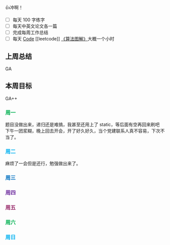 👍冲啊！
- [ ] 每天 100 字练字
- [ ] 每天中英文论文各一篇
- [ ] 完成每周工作总结
- [ ] 每天 [Code](https://leetcode.cn/studyplan/top-interview-150/) [[leetcode]] [《算法图解》](https://www.bilibili.com/video/BV1PN4y1Q73P/?spm_id_from=333.788&vd_source=d3ee14ef6a5aeafdb4ae42baa01c2793)大概一个小时
## 上周总结

  GA

## 本周目标

  GA++

### <font color="#00b050">周一</font>

题目没做出来，递归还是难搞，我甚至还用上了 static，等后面有空再回来刷吧
下午一团浆糊，晚上回去开会，开了好久好久，当个党建联系人真不容易，下次不当了。

### <font color="#00b0f0">周二</font>

  麻烦了一会但是还行，勉强做出来了。

### <font color="#0070c0">周三</font>

  

### <font color="#7030a0">周四</font>

  

### <font color="#972969">周五</font>

  

### <font color="#00b050">周六</font>

  

### <font color="#00b0f0">周日</font>

